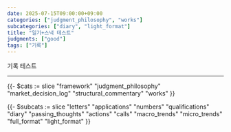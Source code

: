 ```yaml
---
date: 2025-07-15T09:00:00+09:00
categories: ["judgment_philosophy", "works"]
subcategories: ["diary", "light_format"]
title: "일기+스낵 테스트"
judgments: ["good"]
tags: ["기록"]
---
```


기록 테스트

---


{{- $cats := slice
  "framework"
  "judgment_philosophy"
  "market_decision_log"
  "structural_commentary"
  "works"
}}

{{- $subcats := slice
  "letters"
  "applications"
  "numbers"
  "qualifications"
  "diary"
  "passing_thoughts"
  "actions"
  "calls"
  "macro_trends"
  "micro_trends"
  "full_format"
  "light_format"
}}
